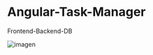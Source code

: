 # Angular-Task-Manager
Frontend-Backend-DB

![imagen](https://github.com/JasonAlexanderGonzalez/Angular-Task-Manager/assets/126804239/7639edeb-a416-4a69-af6c-5192c5a49540)
